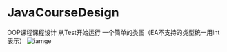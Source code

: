 # JavaCourseDesign

  OOP课程课程设计
  从Test开始运行
  一个简单的类图（EA不支持的类型统一用int表示）
  ![iamge](https://github.com/Haelles/JavaCourseDesign/src/resources/classGraph.png)
